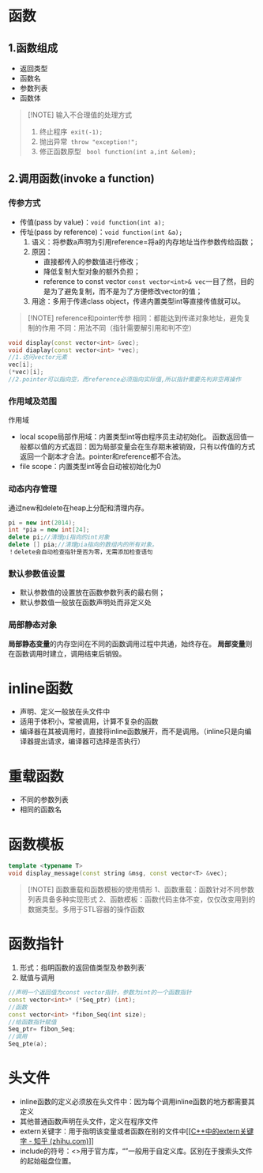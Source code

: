 # 函数
## 1.函数组成
- 返回类型
- 函数名
- 参数列表
- 函数体

> [!NOTE] 输入不合理值的处理方式
> 1. 终止程序` exit(-1);`
> 2. 抛出异常` throw "exception!";`
> 3. 修正函数原型 ` bool function(int a,int &elem);`
## 2.调用函数(invoke a function)
### 传参方式
- 传值(pass by value)：`void function(int a);`
- 传址(pass by reference)：`void function(int &a);`
	1. 语义：将参数a声明为引用reference=将a的内存地址当作参数传给函数；
	2. 原因：
		- 直接都传入的参数值进行修改；
		- 降低复制大型对象的额外负担；
		- reference to const vector `const vector<int>& vec`一目了然，目的是为了避免复制，而不是为了方便修改vector的值；
	3. 用途：多用于传递class object，传递内置类型int等直接传值就可以。

> [!NOTE] reference和pointer传参
> 相同：都能达到传递对象地址，避免复制的作用
> 不同：用法不同（指针需要解引用和判不空）

```C++
void display(const vector<int> &vec);
void diaplay(const vector<int> *vec);
//1.访问vector元素
vec[i];
(*vec)[i];
//2.pointer可以指向空，而reference必须指向实际值,所以指针需要先判非空再操作
```
### 作用域及范围
作用域
- local scope局部作用域：内置类型int等由程序员主动初始化。
	函数返回值一般都以值的方式返回：因为局部变量会在生存期末被销毁，只有以传值的方式返回一个副本才合法。pointer和reference都不合法。
- file scope：内置类型int等会自动被初始化为0
### 动态内存管理
通过new和delete在heap上分配和清理内存。
```C++
pi = new int(2014);
int *pia = new int[24];
delete pi;//清理pi指向的int对象
delete [] pia;//清理pia指向的数组内的所有对象。
！delete会自动检查指针是否为零，无需添加检查语句
```
### 默认参数值设置
- 默认参数值的设置放在函数参数列表的最右侧；
- 默认参数值一般放在函数声明处而非定义处
### 局部静态对象
**局部静态变量**的内存空间在不同的函数调用过程中共通，始终存在。
**局部变量**则在函数调用时建立，调用结束后销毁。
# inline函数
- 声明、定义一般放在头文件中
- 适用于体积小，常被调用，计算不复杂的函数
- 编译器在其被调用时，直接将inline函数展开，而不是调用。（inline只是向编译器提出请求，编译器可选择是否执行）
# 重载函数
- 不同的参数列表
- 相同的函数名
# 函数模板
```C++
template <typename T>
void display_message(const string &msg, const vector<T> &vec);
```

> [!NOTE] 函数重载和函数模板的使用情形
> 1、函数重载：函数针对不同参数列表具备多种实现形式
> 2、函数模板：函数代码主体不变，仅仅改变用到的数据类型。多用于STL容器的操作函数

# 函数指针
1. 形式：指明函数的返回值类型及参数列表` 
2. 赋值与调用
```C++
//声明一个返回值为const vector指针，参数为int的一个函数指针
const vector<int>* (*Seq_ptr) (int);
//函数
const vector<int> *fibon_Seq(int size);
//给函数指针赋值
Seq_ptr= fibon_Seq;
//调用
Seq_pte(a);

```
# 头文件
- inline函数的定义必须放在头文件中：因为每个调用inline函数的地方都需要其定义
- 其他普通函数声明在头文件，定义在程序文件
- extern关键字：用于指明该变量或者函数在别的文件中[[[C++中的extern关键字 - 知乎 (zhihu.com)](https://zhuanlan.zhihu.com/p/423263090)]]
- include的符号：<>用于官方库，“”一般用于自定义库。区别在于搜索头文件的起始磁盘位置。